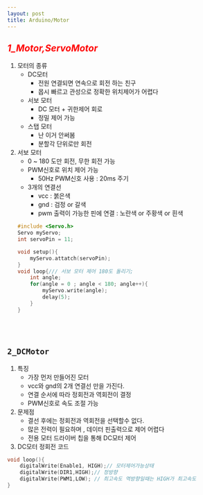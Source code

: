 ```yaml
---
layout: post
title: Arduino/Motor
---
```

## **_<span style="color:red"> 1_Motor,ServoMotor </span>_**
1. 모터의 종류
    - DC모터
        - 전원 연결되면 연속으로 회전 하는 친구
        - 몹시 빠르고 관성으로 정확한 위치제어가 어렵다
    - 서보 모터
        - DC 모터 + 귀한제어 회로
        - 정밀 제어 가능
    - 스탭 모터
        - 난 이거 안써봄
        - 분할각 단위로만 회전
1. 서보 모터
    - 0 ~ 180 도만 회전, 무한 회전 가능
    - PWM신호로 위치 제어 가능
        - 50Hz PWM신호 사용 : 20ms 주기
    - 3개의 연결선
        - vcc : 붉은색
        - gnd : 검정 or 갈색
        - pwm 출력이 가능한 핀에 연결 : 노란색 or 주황색 or 흰색
    ```C
    #include <Servo.h>
    Servo myServo;
    int servoPin = 11;

    void setup(){
        myServo.attatch(servoPin);
    }
    void loop{/// 서보 모터 제어 180도 돌리기;
        int angle;
        for(angle = 0 ; angle < 180; angle++){
            myServo.write(angle);
            delay(5);
        }
    }
    ```
    <br/><br/>

## ```2_DCMotor``` 
1. 특징
    - 가장 먼저 만들어진 모터
    - vcc와 gnd의 2개 연결선 만을 가진다.
    - 연결 순서에 따라 정회전과 역회전이 결정
    - PWM신호로 속도 조절 가능
1. 문제점
    - 결선 후에는 정회전과 역회전을 선택할수 없다.
    - 많은 전력이 필요하며 , 데이터 핀출력으로 제어 어렵다
    - 전용 모터 드라이버 칩을 통해 DC모터 제어
1. DC모터 정회전 코드
```C
void loop(){
    digitalWrite(Enable1, HIGH);// 모터제어가능상태
    digitalWrite(DIR1,HIGH);// 정방향
    digitalWrite(PWM1,LOW); // 최고속도 역방향일때는 HIGH가 최고속도
}
```
